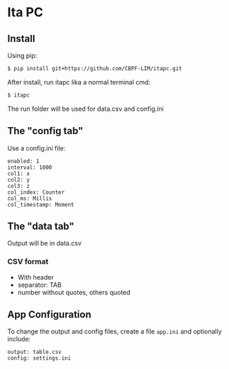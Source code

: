 # Ita PC

## Install

Using pip:

```sh
$ pip install git+https://github.com/CBPF-LIM/itapc.git
```

After install, run itapc lika a normal terminal cmd:

```sh
$ itapc
```

The run folder will be used for data.csv and config.ini

## The "config tab"

Use a config.ini file:

```csv
enabled: 1
interval: 1000
col1: x
col2: y
col3: z
col_index: Counter
col_ms: Millis
col_timestamp: Moment
```

## The "data tab"

Output will be in data.csv

### CSV format

- With header
- separator: TAB
- number without quotes, others quoted

## App Configuration

To change the output and config files, create a file `app.ini` and optionally include:

```
output: table.csv
config: settings.ini
```
